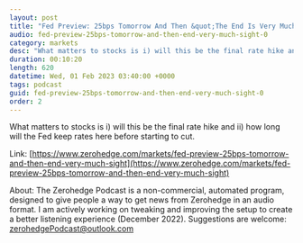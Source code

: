 ```yaml
---
layout: post
title: "Fed Preview: 25bps Tomorrow And Then &quot;The End Is Very Much In Sight&quot;"
audio: fed-preview-25bps-tomorrow-and-then-end-very-much-sight-0
category: markets
desc: "What matters to stocks is i) will this be the final rate hike and ii) how long will the Fed keep rates here before starting to cut."
duration: 00:10:20
length: 620
datetime: Wed, 01 Feb 2023 03:40:00 +0000
tags: podcast
guid: fed-preview-25bps-tomorrow-and-then-end-very-much-sight-0
order: 2
---
```

What matters to stocks is i) will this be the final rate hike and ii) how long will the Fed keep rates here before starting to cut.

Link: [https://www.zerohedge.com/markets/fed-preview-25bps-tomorrow-and-then-end-very-much-sight](https://www.zerohedge.com/markets/fed-preview-25bps-tomorrow-and-then-end-very-much-sight)

About: The Zerohedge Podcast is a non-commercial, automated program, designed to give people a way to get news from Zerohedge in an audio format.  I am actively working on tweaking and improving the setup to create a better listening experience (December 2022).  Suggestions are welcome: [zerohedgePodcast@outlook.com](mailto:zerohedgePodcast@outlook.com)
